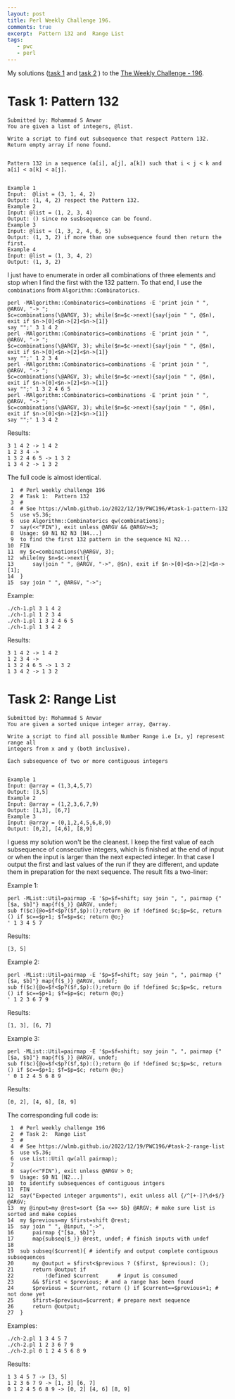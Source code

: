 ```yaml
---
layout: post
title: Perl Weekly Challenge 196.
comments: true
excerpt:  Pattern 132 and  Range List
tags:
   - pwc
   - perl
---
```


My solutions
([task 1](https://github.com/wlmb/perlweeklychallenge-club/blob/master/challenge-196/wlmb/perl/ch-1.pl)
and
[task 2](https://github.com/wlmb/perlweeklychallenge-club/blob/master/challenge-196/wlmb/perl/ch-2.pl)
)
to the  [The Weekly Challenge - 196](https://theweeklychallenge.org/blog/perl-weekly-challenge-196).


# Task 1: Pattern 132

    Submitted by: Mohammad S Anwar
    You are given a list of integers, @list.

    Write a script to find out subsequence that respect Pattern 132. Return empty array if none found.


    Pattern 132 in a sequence (a[i], a[j], a[k]) such that i < j < k and a[i] < a[k] < a[j].


    Example 1
    Input:  @list = (3, 1, 4, 2)
    Output: (1, 4, 2) respect the Pattern 132.
    Example 2
    Input: @list = (1, 2, 3, 4)
    Output: () since no susbsequence can be found.
    Example 3
    Input: @list = (1, 3, 2, 4, 6, 5)
    Output: (1, 3, 2) if more than one subsequence found then return the first.
    Example 4
    Input: @list = (1, 3, 4, 2)
    Output: (1, 3, 2)

I just have to enumerate in order all combinations of three elements and stop when I find the first with
the 132 pattern. To that end, I use the `combinations` from `Algorithm::Combinatorics`.

    perl -MAlgorithm::Combinatorics=combinations -E 'print join " ", @ARGV, "-> ";
    $c=combinations(\@ARGV, 3); while($n=$c->next){say(join " ", @$n), exit if $n->[0]<$n->[2]<$n->[1]}
    say "";' 3 1 4 2
    perl -MAlgorithm::Combinatorics=combinations -E 'print join " ", @ARGV, "-> ";
    $c=combinations(\@ARGV, 3); while($n=$c->next){say(join " ", @$n), exit if $n->[0]<$n->[2]<$n->[1]}
    say "";' 1 2 3 4
    perl -MAlgorithm::Combinatorics=combinations -E 'print join " ", @ARGV, "-> ";
    $c=combinations(\@ARGV, 3); while($n=$c->next){say(join " ", @$n), exit if $n->[0]<$n->[2]<$n->[1]}
    say "";' 1 3 2 4 6 5
    perl -MAlgorithm::Combinatorics=combinations -E 'print join " ", @ARGV, "-> ";
    $c=combinations(\@ARGV, 3); while($n=$c->next){say(join " ", @$n), exit if $n->[0]<$n->[2]<$n->[1]}
    say "";' 1 3 4 2

Results:

    3 1 4 2 -> 1 4 2
    1 2 3 4 ->
    1 3 2 4 6 5 -> 1 3 2
    1 3 4 2 -> 1 3 2

The full code is almost identical.

     1  # Perl weekly challenge 196
     2  # Task 1:  Pattern 132
     3  #
     4  # See https://wlmb.github.io/2022/12/19/PWC196/#task-1-pattern-132
     5  use v5.36;
     6  use Algorithm::Combinatorics qw(combinations);
     7  say(<<"FIN"), exit unless @ARGV && @ARGV>=3;
     8  Usage: $0 N1 N2 N3 [N4...]
     9  to find the first 132 pattern in the sequence N1 N2...
    10  FIN
    11  my $c=combinations(\@ARGV, 3);
    12  while(my $n=$c->next){
    13      say(join " ", @ARGV, "->", @$n), exit if $n->[0]<$n->[2]<$n->[1];
    14  }
    15  say join " ", @ARGV, "->";

Example:

    ./ch-1.pl 3 1 4 2
    ./ch-1.pl 1 2 3 4
    ./ch-1.pl 1 3 2 4 6 5
    ./ch-1.pl 1 3 4 2

Results:

    3 1 4 2 -> 1 4 2
    1 2 3 4 ->
    1 3 2 4 6 5 -> 1 3 2
    1 3 4 2 -> 1 3 2


# Task 2: Range List

    Submitted by: Mohammad S Anwar
    You are given a sorted unique integer array, @array.

    Write a script to find all possible Number Range i.e [x, y] represent range all
    integers from x and y (both inclusive).

    Each subsequence of two or more contiguous integers


    Example 1
    Input: @array = (1,3,4,5,7)
    Output: [3,5]
    Example 2
    Input: @array = (1,2,3,6,7,9)
    Output: [1,3], [6,7]
    Example 3
    Input: @array = (0,1,2,4,5,6,8,9)
    Output: [0,2], [4,6], [8,9]

I guess my solution won't be the cleanest. I keep the first value
of each subsequence of consecutive integers, which is finished at the end of
input or when the input is larger than the next expected integer. In
that case I output the first and last values of the run if they are
different, and update them in preparation for the next sequence. The
result fits a two-liner:

Example 1:

    perl -MList::Util=pairmap -E '$p=$f=shift; say join ", ", pairmap {"[$a, $b]"} map{f($_)} @ARGV, undef;
    sub f($c){@o=$f<$p?($f,$p):();return @o if !defined $c;$p=$c, return () if $c==$p+1; $f=$p=$c; return @o;}
    ' 1 3 4 5 7

Results:

    [3, 5]

Example 2:

    perl -MList::Util=pairmap -E '$p=$f=shift; say join ", ", pairmap {"[$a, $b]"} map{f($_)} @ARGV, undef;
    sub f($c){@o=$f<$p?($f,$p):();return @o if !defined $c;$p=$c, return () if $c==$p+1; $f=$p=$c; return @o;}
    ' 1 2 3 6 7 9

Results:

    [1, 3], [6, 7]

Example 3:

    perl -MList::Util=pairmap -E '$p=$f=shift; say join ", ", pairmap {"[$a, $b]"} map{f($_)} @ARGV, undef;
    sub f($c){@o=$f<$p?($f,$p):();return @o if !defined $c;$p=$c, return () if $c==$p+1; $f=$p=$c; return @o;}
    ' 0 1 2 4 5 6 8 9

Results:

    [0, 2], [4, 6], [8, 9]

The corresponding full code is:

     1  # Perl weekly challenge 196
     2  # Task 2:  Range List
     3  #
     4  # See https://wlmb.github.io/2022/12/19/PWC196/#task-2-range-list
     5  use v5.36;
     6  use List::Util qw(all pairmap);
     7
     8  say(<<"FIN"), exit unless @ARGV > 0;
     9  Usage: $0 N1 [N2...]
    10  to identify subsequences of contiguous intgers
    11  FIN
    12  say("Expected integer arguments"), exit unless all {/^[+-]?\d+$/} @ARGV;
    13  my @input=my @rest=sort {$a <=> $b} @ARGV; # make sure list is sorted and make copies
    14  my $previous=my $first=shift @rest;
    15  say join " ", @input, "->",
    16      pairmap {"[$a, $b]"}
    17      map{subseq($_)} @rest, undef; # finish inputs with undef
    18
    19  sub subseq($current){ # identify and output complete contiguous subsequences
    20      my @output = $first<$previous ? ($first, $previous): ();
    21      return @output if
    22          !defined $current      # input is consumed
    23  	&& $first < $previous; # and a range has been found
    24      $previous = $current, return () if $current==$previous+1; # not done yet
    25      $first=$previous=$current; # prepare next sequence
    26      return @output;
    27  }

Examples:

    ./ch-2.pl 1 3 4 5 7
    ./ch-2.pl 1 2 3 6 7 9
    ./ch-2.pl 0 1 2 4 5 6 8 9

Results:

    1 3 4 5 7 -> [3, 5]
    1 2 3 6 7 9 -> [1, 3] [6, 7]
    0 1 2 4 5 6 8 9 -> [0, 2] [4, 6] [8, 9]
